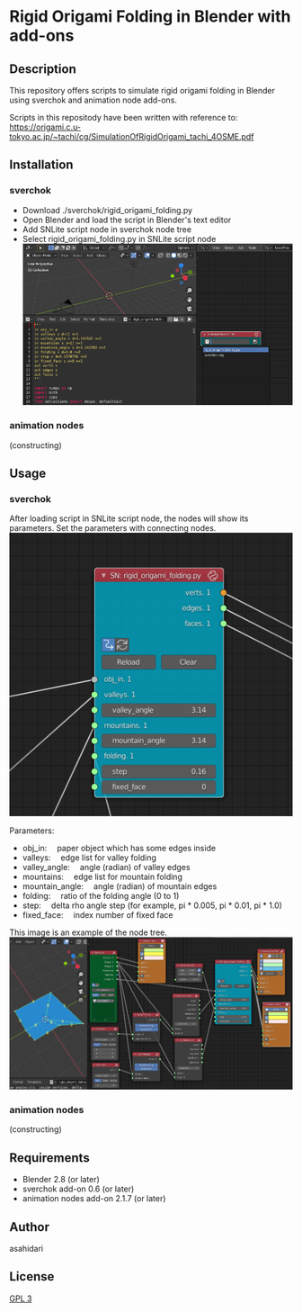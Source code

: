 # Rigid Origami Folding in Blender with add-ons

## Description

This repository offers scripts to simulate rigid origami folding in Blender using sverchok and animation node add-ons.

Scripts in this repositody have been written with reference to:
https://origami.c.u-tokyo.ac.jp/~tachi/cg/SimulationOfRigidOrigami_tachi_4OSME.pdf

## Installation

### sverchok

* Download ./sverchok/rigid_origami_folding.py
* Open Blender and load the script in Blender's text editor
* Add SNLite script node in sverchok node tree
* Select rigid_origami_folding.py in SNLite script node
![Selecting script for SN node](./images/selecting_script_for_sn_node.png)

### animation nodes

(constructing)

## Usage

### sverchok

After loading script in SNLite script node, the nodes will show its parameters. Set the parameters with connecting nodes.
![Image of rigid origami folding script node](./images/rigid_origami_folding_screen_shot.png)

Parameters:

- obj_in:&emsp; paper object which has some edges inside
- valleys:&emsp; edge list for valley folding
- valley_angle:&emsp; angle (radian) of valley edges
- mountains:&emsp; edge list for mountain folding
- mountain_angle:&emsp; angle (radian) of mountain edges
- folding:&emsp; ratio of the folding angle (0 to 1)
- step:&emsp; delta rho angle step (for example,  pi * 0.005, pi * 0.01, pi * 1.0)
- fixed_face:&emsp; index number of fixed face

This image is an example of the node tree.
![Example of the node tree](./images/rigid_origami_folding_node_tree_screen_shot.png)

### animation nodes

(constructing)

## Requirements

* Blender 2.8 (or later)
* sverchok add-on 0.6 (or later)
* animation nodes add-on 2.1.7 (or later)

## Author

asahidari

## License

[GPL 3](https://www.gnu.org/licenses/quick-guide-gplv3.html)

